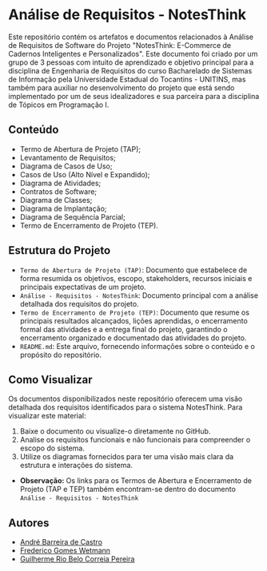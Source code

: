 # Análise de Requisitos - NotesThink

Este repositório contém os artefatos e documentos relacionados à Análise de Requisitos de Software do Projeto "NotesThink: E-Commerce de Cadernos Inteligentes e Personalizados". Este documento foi criado por um grupo de 3 pessoas com intuito de aprendizado e objetivo principal para a disciplina de Engenharia de Requisitos do curso Bacharelado de Sistemas de Informação pela Universidade Estadual do Tocantins - UNITINS, mas também para auxiliar no desenvolvimento do projeto que está sendo implementado por um de seus idealizadores e sua parceira para a disciplina de Tópicos em Programação I.

## Conteúdo

- Termo de Abertura de Projeto (TAP);
- Levantamento de Requisitos;
- Diagrama de Casos de Uso;
- Casos de Uso (Alto Nível e Expandido);
- Diagrama de Atividades;
- Contratos de Software;
- Diagrama de Classes;
- Diagrama de Implantação;
- Diagrama de Sequência Parcial;
- Termo de Encerramento de Projeto (TEP).

## Estrutura do Projeto

- `Termo de Abertura de Projeto (TAP)`: Documento que estabelece de forma resumida os objetivos, escopo, stakeholders, recursos iniciais e principais expectativas de um projeto.
- `Análise - Requisitos - NotesThink`: Documento principal com a análise detalhada dos requisitos do projeto.
- `Termo de Encerramento de Projeto (TEP)`:  Documento que resume os principais resultados alcançados, lições aprendidas, o encerramento formal das atividades e a entrega final do projeto, garantindo o encerramento organizado e documentado das atividades do projeto.
- `README.md`: Este arquivo, fornecendo informações sobre o conteúdo e o propósito do repositório.

## Como Visualizar

Os documentos disponibilizados neste repositório oferecem uma visão detalhada dos requisitos identificados para o sistema NotesThink. Para visualizar este material:

1. Baixe o documento ou visualize-o diretamente no GitHub.
2. Analise os requisitos funcionais e não funcionais para compreender o escopo do sistema.
3. Utilize os diagramas fornecidos para ter uma visão mais clara da estrutura e interações do sistema.

- **Observação:**  Os links para os Termos de Abertura e Encerramento de Projeto (TAP e TEP) também encontram-se dentro do documento `Análise - Requisitos - NotesThink`

## Autores

- [André Barreira de Castro](https://github.com/ghoul678)
- [Frederico Gomes Wetmann](https://github.com/10846-8)
- [Guilherme Rio Belo Correia Pereira](https://github.com/GuilhermeRioBel02)
